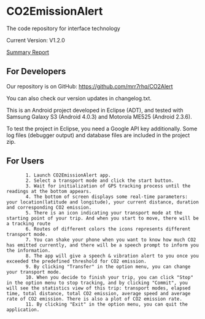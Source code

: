 CO2EmissionAlert
========

The code repository for interface technology

Current Version: V1.2.0

[Summary Report](https://github.com/dejavu1988/CO2Alert/blob/master/report/FinalReport_CO2EmissionAlert.pdf)

## For Developers

Our repository is on GitHub: https://github.com/mrr7rhq/CO2Alert

You can also check our version updates in changelog.txt.

This is an Android project developed in Eclipse (ADT), and tested with Samsung Galaxy S3 (Android 4.0.3) and Motorola ME525 (Android 2.3.6).

To test the project in Eclipse, you need a Google API key additionally. Some log files (debugger output) and database files are included in the project zip.

## For Users 
           1. Launch CO2EmissionAlert app.
           2. Select a transport mode and click the start button.
           3. Wait for initialization of GPS tracking process until the readings at the bottom appears.
           4. The bottom of screen displays some real-time parameters: your location(latitude and longitude), your current distance, duration and corresponding CO2 emission.
           5. There is an icon indicating your transport mode at the starting point of your trip. And when you start to move, there will be a tracking route
           6. Routes of different colors the icons represents different transport mode.
           7. You can shake your phone when you want to know how much CO2 has emitted currently, and there will be a speech prompt to inform you the information.
           8. The app will give a speech & vibration alert to you once you exceeded the predefined threshold for CO2 emission.
           9. By clicking "Transfer" in the option menu, you can change your transport mode.
           10. When you decide to finish your trip, you can click "Stop" in the option menu to stop tracking, and by clicking "Commit", you will see the statistics view of this trip: transport modes, elapsed time, total distance, total CO2 emission, average speed and average rate of CO2 emission. There is also a plot of CO2 emission rate.
           11. By clicking "Exit" in the option menu, you can quit the application.
